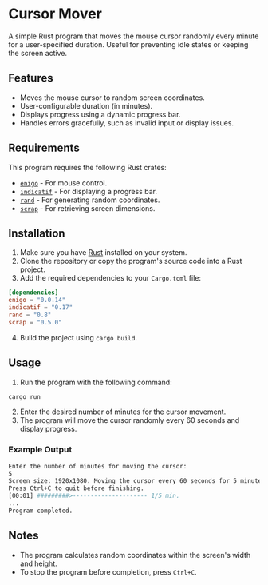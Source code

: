 # Cursor Mover

A simple Rust program that moves the mouse cursor randomly every minute for a user-specified duration. Useful for preventing idle states or keeping the screen active.

## Features

- Moves the mouse cursor to random screen coordinates.
- User-configurable duration (in minutes).
- Displays progress using a dynamic progress bar.
- Handles errors gracefully, such as invalid input or display issues.

## Requirements

This program requires the following Rust crates:

- [`enigo`](https://crates.io/crates/enigo) - For mouse control.
- [`indicatif`](https://crates.io/crates/indicatif) - For displaying a progress bar.
- [`rand`](https://crates.io/crates/rand) - For generating random coordinates.
- [`scrap`](https://crates.io/crates/scrap) - For retrieving screen dimensions.

## Installation

1. Make sure you have [Rust](https://www.rust-lang.org/) installed on your system.
2. Clone the repository or copy the program's source code into a Rust project.
3. Add the required dependencies to your `Cargo.toml` file:

```toml
[dependencies]
enigo = "0.0.14"
indicatif = "0.17"
rand = "0.8"
scrap = "0.5.0"
```

4. Build the project using `cargo build`.

## Usage

1. Run the program with the following command:

```bash
cargo run
```

2. Enter the desired number of minutes for the cursor movement.
3. The program will move the cursor randomly every 60 seconds and display progress.

### Example Output

```bash
Enter the number of minutes for moving the cursor:
5
Screen size: 1920x1080. Moving the cursor every 60 seconds for 5 minutes.
Press Ctrl+C to quit before finishing.
[00:01] #########>--------------------- 1/5 min.
...
Program completed.
```

## Notes

- The program calculates random coordinates within the screen's width and height.
- To stop the program before completion, press `Ctrl+C`.

